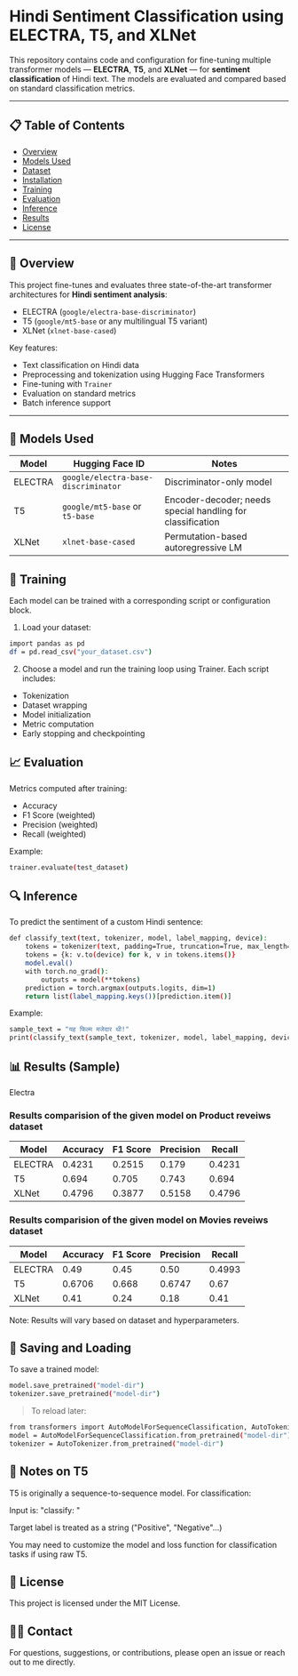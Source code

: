 # Hindi Sentiment Classification using ELECTRA, T5, and XLNet

This repository contains code and configuration for fine-tuning multiple transformer models — **ELECTRA**, **T5**, and **XLNet** — for **sentiment classification** of Hindi text. The models are evaluated and compared based on standard classification metrics.

---

## 📋 Table of Contents

- [Overview](#-overview)
- [Models Used](#-models-used)
- [Dataset](#-dataset)
- [Installation](#-installation)
- [Training](#-training)
- [Evaluation](#-evaluation)
- [Inference](#-inference)
- [Results](#-results)
- [License](#-license)

---

## 🧠 Overview

This project fine-tunes and evaluates three state-of-the-art transformer architectures for **Hindi sentiment analysis**:

- ELECTRA (`google/electra-base-discriminator`)
- T5 (`google/mt5-base` or any multilingual T5 variant)
- XLNet (`xlnet-base-cased`)

Key features:
- Text classification on Hindi data
- Preprocessing and tokenization using Hugging Face Transformers
- Fine-tuning with `Trainer`
- Evaluation on standard metrics
- Batch inference support

---

## 🧪 Models Used

| Model      | Hugging Face ID                      | Notes                               |
|------------|---------------------------------------|-------------------------------------|
| ELECTRA    | `google/electra-base-discriminator`   | Discriminator-only model            |
| T5         | `google/mt5-base` or `t5-base`        | Encoder-decoder; needs special handling for classification |
| XLNet      | `xlnet-base-cased`                    | Permutation-based autoregressive LM |


## 🚀 Training
Each model can be trained with a corresponding script or configuration block.

1. Load your dataset:
```bash
import pandas as pd
df = pd.read_csv("your_dataset.csv")
```

2. Choose a model and run the training loop using Trainer. Each script includes:

- Tokenization
- Dataset wrapping
- Model initialization
- Metric computation
- Early stopping and checkpointing

## 📈 Evaluation
Metrics computed after training:
- Accuracy
- F1 Score (weighted)
- Precision (weighted)
- Recall (weighted)

Example:
```bash
trainer.evaluate(test_dataset)
```

## 🔍 Inference
To predict the sentiment of a custom Hindi sentence:
```bash
def classify_text(text, tokenizer, model, label_mapping, device):
    tokens = tokenizer(text, padding=True, truncation=True, max_length=128, return_tensors="pt")
    tokens = {k: v.to(device) for k, v in tokens.items()}
    model.eval()
    with torch.no_grad():
        outputs = model(**tokens)
    prediction = torch.argmax(outputs.logits, dim=1)
    return list(label_mapping.keys())[prediction.item()]
```

Example:
```bash
sample_text = "यह फिल्म मजेदार थी!"
print(classify_text(sample_text, tokenizer, model, label_mapping, device))
```


## 📊 Results (Sample)

Electra    

### Results comparision of the given model on Product reveiws dataset
|Model|Accuracy|F1 Score|Precision|Recall|
|-----|--------|--------|---------|-------|
|ELECTRA|	0.4231|	0.2515|	0.179	|0.4231|
|T5|	0.694|	0.705 |	0.743	|0.694|
|XLNet|	0.4796|	0.3877|	0.5158	|0.4796|

### Results comparision of the given model on Movies reveiws dataset
|Model|Accuracy|F1 Score|Precision|Recall|
|-----|--------|--------|---------|-------|
|ELECTRA|	0.49|	0.45|	0.50	|0.4993|
|T5|	0.6706|	0.668|	0.6747	|0.67|
|XLNet|	0.41|	0.24|	0.18	|0.41|

Note: Results will vary based on dataset and hyperparameters.

## 💾 Saving and Loading
To save a trained model:
```bash
model.save_pretrained("model-dir")
tokenizer.save_pretrained("model-dir")
```

> To reload later:
```bash
from transformers import AutoModelForSequenceClassification, AutoTokenizer
model = AutoModelForSequenceClassification.from_pretrained("model-dir")
tokenizer = AutoTokenizer.from_pretrained("model-dir")
```

## 🧪 Notes on T5
T5 is originally a sequence-to-sequence model. For classification:

Input is: "classify: <text>"

Target label is treated as a string ("Positive", "Negative"...)

You may need to customize the model and loss function for classification tasks if using raw T5.

## 📄 License
This project is licensed under the MIT License.

## 🙋‍♀️ Contact
For questions, suggestions, or contributions, please open an issue or reach out to me directly.
